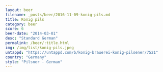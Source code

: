 ```yaml
---
layout: beer
filename: _posts/beer/2016-11-09-konig-pils.md
title: Konig pils
category: beer
score: 6
beer-date: "2014-03-01"
desc: "Standard German"
permalink: /beer/:title.html
img: /img/list/konig-pils.jpeg
untappd: "https://untappd.com/b/konig-brauerei-konig-pilsener/7521"
country: "Germany"
style: "Pilsner - German"
---
```

